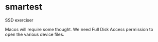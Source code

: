 # smartest
SSD exerciser

Macos will require some thought. We need Full Disk Access permission to open the various device files.
